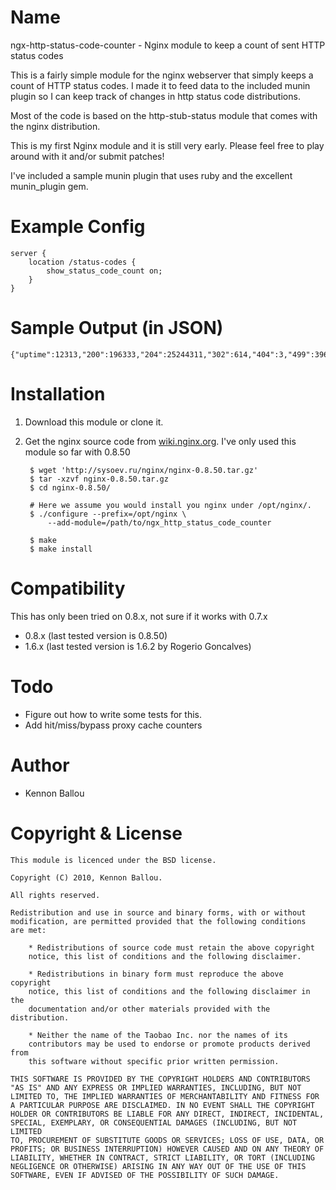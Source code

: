 Name
====

ngx-http-status-code-counter - Nginx module to keep a count of sent HTTP status codes

This is a fairly simple module for the nginx webserver that simply keeps a count of HTTP status codes. I made it to feed data to the included munin plugin so I can keep track of changes in http status code distributions.

Most of the code is based on the http-stub-status module that comes with the nginx distribution.

This is my first Nginx module and it is still very early. Please feel free to play around with it and/or submit patches!

I've included a sample munin plugin that uses ruby and the excellent munin_plugin gem.

Example Config
==============

    server {
        location /status-codes {
            show_status_code_count on;
        }
    }
    
Sample Output (in JSON)
=============
    {"uptime":12313,"200":196333,"204":25244311,"302":614,"404":3,"499":396943}

Installation
============

1. Download this module or clone it.
1. Get the nginx source code from [wiki.nginx.org](http://wiki.nginx.net/). I've only used this module so far with 0.8.50

        $ wget 'http://sysoev.ru/nginx/nginx-0.8.50.tar.gz'
        $ tar -xzvf nginx-0.8.50.tar.gz
        $ cd nginx-0.8.50/
        
        # Here we assume you would install you nginx under /opt/nginx/.
        $ ./configure --prefix=/opt/nginx \
            --add-module=/path/to/ngx_http_status_code_counter
        
        $ make
        $ make install

Compatibility
=============

This has only been tried on 0.8.x, not sure if it works with 0.7.x

*   0.8.x (last tested version is 0.8.50)
*   1.6.x (last tested version is 1.6.2 by Rogerio Goncalves)

Todo
====

* Figure out how to write some tests for this.
* Add hit/miss/bypass proxy cache counters

Author
=======

* Kennon Ballou <kennon at angryturnip dot com>

Copyright & License
===================

    This module is licenced under the BSD license.

    Copyright (C) 2010, Kennon Ballou.

    All rights reserved.

    Redistribution and use in source and binary forms, with or without
    modification, are permitted provided that the following conditions
    are met:

        * Redistributions of source code must retain the above copyright
        notice, this list of conditions and the following disclaimer.

        * Redistributions in binary form must reproduce the above copyright
        notice, this list of conditions and the following disclaimer in the
        documentation and/or other materials provided with the distribution.

        * Neither the name of the Taobao Inc. nor the names of its
        contributors may be used to endorse or promote products derived from
        this software without specific prior written permission.

    THIS SOFTWARE IS PROVIDED BY THE COPYRIGHT HOLDERS AND CONTRIBUTORS
    "AS IS" AND ANY EXPRESS OR IMPLIED WARRANTIES, INCLUDING, BUT NOT
    LIMITED TO, THE IMPLIED WARRANTIES OF MERCHANTABILITY AND FITNESS FOR
    A PARTICULAR PURPOSE ARE DISCLAIMED. IN NO EVENT SHALL THE COPYRIGHT
    HOLDER OR CONTRIBUTORS BE LIABLE FOR ANY DIRECT, INDIRECT, INCIDENTAL,
    SPECIAL, EXEMPLARY, OR CONSEQUENTIAL DAMAGES (INCLUDING, BUT NOT LIMITED
    TO, PROCUREMENT OF SUBSTITUTE GOODS OR SERVICES; LOSS OF USE, DATA, OR
    PROFITS; OR BUSINESS INTERRUPTION) HOWEVER CAUSED AND ON ANY THEORY OF
    LIABILITY, WHETHER IN CONTRACT, STRICT LIABILITY, OR TORT (INCLUDING
    NEGLIGENCE OR OTHERWISE) ARISING IN ANY WAY OUT OF THE USE OF THIS
    SOFTWARE, EVEN IF ADVISED OF THE POSSIBILITY OF SUCH DAMAGE.

